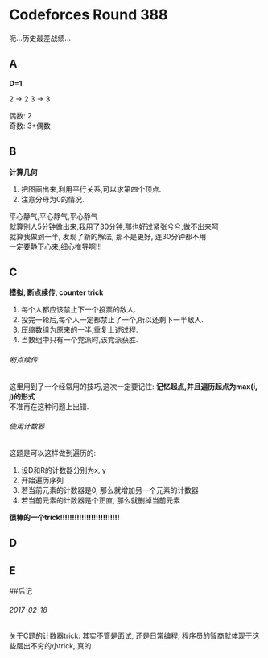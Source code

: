 # Codeforces Round 388

呃...历史最差战绩...

## A
**D=1**

2 -> 2
3 -> 3

偶数: 2  
奇数: 3+偶数

## B
**计算几何**

1. 把图画出来,利用平行关系,可以求第四个顶点.
2. 注意分母为0的情况.

平心静气,平心静气,平心静气  
就算别人5分钟做出来,我用了30分钟,那也好过紧张兮兮,做不出来呵  
就算我做到一半, 发现了新的解法, 那不是更好, 连30分钟都不用  
一定要静下心来,细心推导啊!!!


## C
**模拟, 断点续传, counter trick**

1. 每个人都应该禁止下一个投票的敌人.
2. 投完一轮后,每个人一定都禁止了一个,所以还剩下一半敌人.
3. 压缩数组为原来的一半,重复上述过程.
4. 当数组中只有一个党派时,该党派获胜.

###### 断点续传
这里用到了一个经常用的技巧,这次一定要记住: **记忆起点,并且遍历起点为max(i, j)的形式**  
不准再在这种问题上出错.

###### 使用计数器

这题是可以这样做到遍历的:

1. 设D和R的计数器分别为x, y
2. 开始遍历序列
3. 若当前元素的计数器是0, 那么就增加另一个元素的计数器
4. 若当前元素的计数器是个正直, 那么就删掉当前元素

**很棒的一个trick!!!!!!!!!!!!!!!!!!!!!!!!!**

## D
## E

##后记

###### 2017-02-18
关于C题的计数器trick: 其实不管是面试, 还是日常编程, 程序员的智商就体现于这些层出不穷的小trick, 真的.
